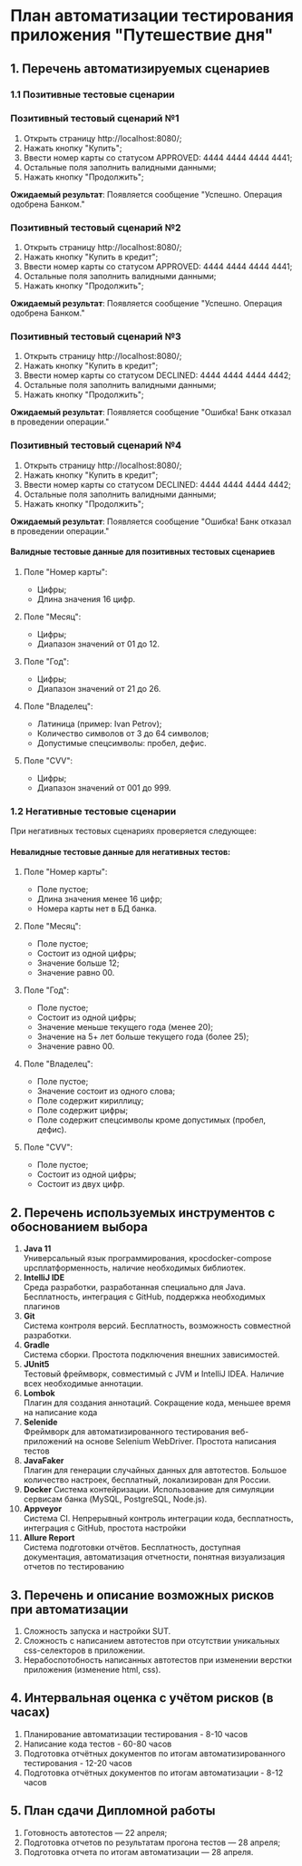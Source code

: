 # План автоматизации тестирования приложения "Путешествие дня"

## 1. Перечень автоматизируемых сценариев
### 1.1 Позитивные тестовые сценарии
### Позитивный тестовый сценарий №1
1. Открыть страницу http://localhost:8080/;
1. Нажать кнопку "Купить";
1. Ввести номер карты со статусом APPROVED: 4444 4444 4444 4441;
1. Остальные поля заполнить валидными данными;
1. Нажать кнопку "Продолжить";

**Ожидаемый результат**: Появляется сообщение "Успешно. Операция одобрена Банком."

### Позитивный тестовый сценарий №2
1. Открыть страницу http://localhost:8080/;
1. Нажать кнопку "Купить в кредит";
1. Ввести номер карты со статусом APPROVED: 4444 4444 4444 4441;
1. Остальные поля заполнить валидными данными;
1. Нажать кнопку "Продолжить";

**Ожидаемый результат**: Появляется сообщение "Успешно. Операция одобрена Банком."

### Позитивный тестовый сценарий №3
1. Открыть страницу http://localhost:8080/;
1. Нажать кнопку "Купить в кредит";
1. Ввести номер карты со статусом DECLINED: 4444 4444 4444 4442;
1. Остальные поля заполнить валидными данными;
1. Нажать кнопку "Продолжить";

**Ожидаемый результат**: Появляется сообщение "Ошибка! Банк отказал в проведении операции."

### Позитивный тестовый сценарий №4
1. Открыть страницу http://localhost:8080/;
1. Нажать кнопку "Купить в кредит";
1. Ввести номер карты со статусом DECLINED: 4444 4444 4444 4442;
1. Остальные поля заполнить валидными данными;
1. Нажать кнопку "Продолжить";

**Ожидаемый результат**: Появляется сообщение "Ошибка! Банк отказал в проведении операции."

#### Валидные тестовые данные для позитивных тестовых сценариев
1. Поле "Номер карты":
    * Цифры;
    * Длина значения 16 цифр.

1. Поле "Месяц":
    * Цифры;
    * Диапазон значений от 01 до 12.

1. Поле "Год":
    * Цифры;
    * Диапазон значений от 21 до 26.

1. Поле "Владелец":
    * Латиница (пример: Ivan Petrov);
    * Количество символов от 3 до 64 символов;
    * Допустимые спецсимволы: пробел, дефис.

1. Поле "CVV":
    * Цифры;
    * Диапазон значений от 001 до 999.

### 1.2 Негативные тестовые сценарии
При негативных тестовых сценариях проверяется следующее:

#### Невалидные тестовые данные для негативных тестов:
1. Поле "Номер карты":
    * Поле пустое;
    * Длина значения менее 16 цифр;
    * Номера карты нет в БД банка.

1. Поле "Месяц":
    * Поле пустое;
    * Состоит из одной цифры;
    * Значение больше 12;
    * Значение равно 00.

1. Поле "Год":
    * Поле пустое;
    * Состоит из одной цифры;
    * Значение меньше текущего года (менее 20);
    * Значение на 5+ лет больше текущего года (более 25);
    * Значение равно 00.

1. Поле "Владелец":
    * Поле пустое;
    * Значение состоит из одного слова;
    * Поле содержит кириллицу;
    * Поле содержит цифры;
    * Поле содержит спецсимволы кроме допустимых (пробел, дефис).

1. Поле "CVV":
    * Поле пустое;
    * Состоит из одной цифры;
    * Состоит из двух цифр.

## 2. Перечень используемых инструментов с обоснованием выбора
1. **Java 11**  
   Универсальный язык программирования, кросdocker-compose upсплатформенность, наличие необходимых библиотек.
1. **IntelliJ IDE**  
   Среда разработки, разработанная специально для Java. Бесплатность, интеграция с GitHub, поддержка необходимых плагинов
1. **Git**  
   Система контроля версий. Бесплатность, возможность совместной разработки.
1. **Gradle**  
   Система сборки. Простота подключения внешних зависимостей.
1. **JUnit5**  
   Тестовый фреймворк, совместимый с JVM и IntelliJ IDEA. Наличие всех необходимые аннотации.
1. **Lombok**  
   Плагин для создания аннотаций. Сокращение кода, меньшее время на написание кода
1. **Selenide**  
   Фреймворк для автоматизированного тестирования веб-приложений на основе Selenium WebDriver. Простота написания тестов
1. **JavaFaker**  
   Плагин для генерации случайных данных для автотестов. Большое количество настроек, бесплатный, локализирован для России.
1. **Docker**
   Система контейризации. Использование для симуляции сервисам банка (MySQL, PostgreSQL, Node.js).
1. **Appveyor**  
   Система CI. Непрерывный контроль интеграции кода, бесплатность, интеграция с GitHub, простота настройки
1. **Allure Report**  
   Система подготовки отчётов. Бесплатность, доступная документация, автоматизация отчетности, понятная визуализация отчетов по тестированию
   

## 3. Перечень и описание возможных рисков при автоматизации
1. Сложность запуска и настройки SUT.
1. Сложность с написанием автотестов при отсутствии уникальных css-селекторов в приложении.
1. Нерабоспотобность написанных автотестов при изменении верстки приложения (изменение html, css).

## 4. Интервальная оценка с учётом рисков (в часах)
1. Планирование автоматизации тестирования - 8-10 часов
1. Написание кода тестов - 60-80 часов
1. Подготовка отчётных документов по итогам автоматизированного тестирования - 12-20 часов
1. Подготовка отчётных документов по итогам автоматизации - 8-12 часов

## 5. План сдачи Дипломной работы
1. Готовность автотестов — 22 апреля;
1. Подготовка отчетов по результатам прогона тестов — 28 апреля;
1. Подготовка отчета по итогам автоматизации — 28 апреля.